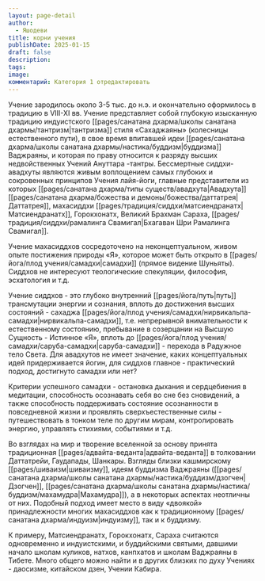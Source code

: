 ```yaml
---
layout: page-detail
author:
  - Яшодеви
title: корни учения
publishDate: 2025-01-15
draft: false
description: 
tags: 
image: 
комментарий: Категория 1 отредактировать
---
```

Учение зародилось около 3-5 тыс. до н.э. и окончательно оформилось в традицию в VIII-XI вв. Учение представляет собой глубокую изысканную традицию индуистского [[pages/санатана дхарма/школы санатана дхармы/тантризм|тантризма]] стиля «Сахаджаяны» (колесницы естественного пути), в свое время впитавшей идеи [[pages/санатана дхарма/школы санатана дхармы/настика/буддизм|буддизма]] Ваджраяны, и которая по праву относится к разряду высших недвойственных Учений Ануттара -тантры. Бессмертные сиддхи-авадхуты являются живым воплощением самых глубоких и сокровенных принципов Учения лайя-йоги, главные представители из которых [[pages/санатана дхарма/типы существ/авадхута|Авадхута]] [[pages/санатана дхарма/божества и демоны/божества/даттатрея|Даттатрея]], махасиддхи [[pages/традиция/сиддхи/матсиендранатх|Матсиендранатх]], Горокхонатх, Великий Брахман Сараха, [[pages/традиция/сиддхи/рамалинга Cвамигал|Бхагаван Шри Рамалинга Свамигал]]. 

Учение махасиддхов сосредоточено на неконцептуальном, живом опыте постижения природы «Я», которое может быть открыто в [[pages/йога/плод учения/самадхи|самадхи]] (прямое видение Шуньяты). Сиддхов не интересуют теологические спекуляции, философия, эсхатология и т.д. 

Учение сиддхов - это глубоко внутренний [[pages/йога/путь|путь]] трансмутации энергии и сознания, вплоть до достижения высших состояний - сахаджа [[pages/йога/плод учения/самадхи/нирвикальпа-самадхи|нирвикальпа-самадхи]], т.е. непрерывной внимательности к естественному состоянию, пребывание в созерцании на Высшую Сущность - Истинное «Я», вплоть до [[pages/йога/плод учения/самадхи/саруба-самадхи|саруба-самадхи]] - перехода в Радужное тело Света. Для авадхутов не имеет значение, каких концептуальных идей придерживается йогин, для сиддхов главное - практический подход, достигнуто самадхи или нет? 

Критерии успешного самадхи - остановка дыхания и сердцебиения в медитации, способность осознавать себя во сне без сновидений, а также способность поддерживать состояние осознанности в повседневной жизни и проявлять сверхъестественные силы - путешествовать в тонком теле по другим мирам, контролировать энергию, управлять стихиями, событиями и т.д. 

Во взглядах на мир и творение вселенной за основу принята традиционная [[pages/адвайта-веданта|адвайта-веданта]] в толковании Даттатрейи, Гаудапады, Шанкары. Взгляды близки кашмирскому [[pages/шиваизм|шиваизму]], идеям буддизма Ваджраяны ([[pages/санатана дхарма/школы санатана дхармы/настика/буддизм/дзогчен|Дзогчен]], [[pages/санатана дхарма/школы санатана дхармы/настика/буддизм/махамудра|Махамудра]]), а в некоторых аспектах неотличны от них. Подобный подход имеет место в виду «двоякой» принадлежности многих махасиддхов как к традиционному [[pages/санатана дхарма/индуизм|индуизму]], так и к буддизму. 

К примеру, Матсиендранатх, Горокхонатх, Сараха считаются одновременно и индуистскими, и буддийскими святыми, давшими начало школам куликов, натхов, канпхатов и школам Ваджраяны в Тибете. Много общего можно найти и в других близких по духу Учениях - даосизме, китайском дзен, Учении Кабира.